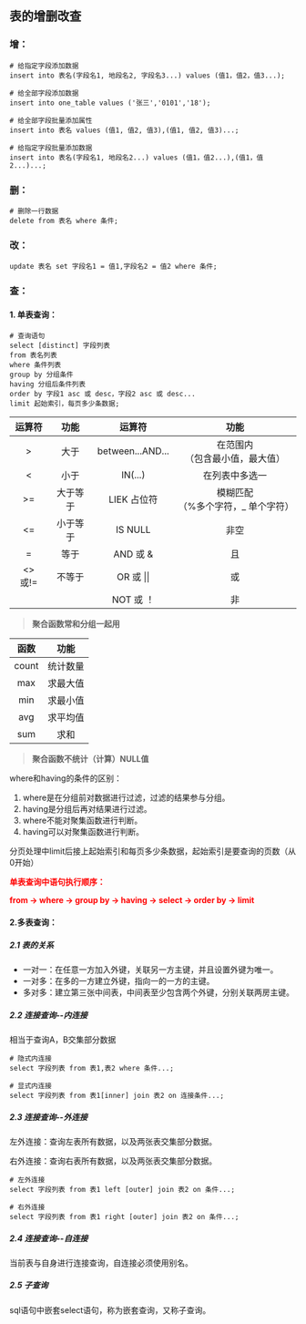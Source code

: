 ## **表的增删改查**

### 增：

```mysql
# 给指定字段添加数据
insert into 表名(字段名1, 地段名2, 字段名3...) values (值1，值2，值3...);

# 给全部字段添加数据
insert into one_table values ('张三','0101','18');

# 给全部字段批量添加属性
insert into 表名 values (值1, 值2, 值3),(值1, 值2, 值3)...;

# 给指定字段批量添加数据
insert into 表名(字段名1, 地段名2...) values (值1，值2...),(值1，值2...)...;
```

### 删：

```mysql
# 删除一行数据
delete from 表名 where 条件;
```

### 改：

```mysql
update 表名 set 字段名1 = 值1,字段名2 = 值2 where 条件;
```

### 查：

#### **1. 单表查询：**

```mysql
# 查询语句
select [distinct] 字段列表
from 表名列表
where 条件列表
group by 分组条件
having 分组后条件列表
order by 字段1 asc 或 desc，字段2 asc 或 desc...
limit 起始索引，每页多少条数据;
```

| 运算符 |   功能   |      运算符      |                  功能                  |
| :----: | :------: | :--------------: | :------------------------------------: |
|   >    |   大于   | between...AND... |  在范围内<br/>（包含最小值，最大值）   |
|   <    |   小于   |     IN(...)      |             在列表中多选一             |
|   >=   | 大于等于 |   LIEK  占位符   | 模糊匹配<br/>（%多个字符，_ 单个字符） |
|   <=   | 小于等于 |     IS NULL      |                  非空                  |
|   =    |   等于   |     AND 或 &     |                   且                   |
| <>或!= |  不等于  |    OR 或 \|\|    |                   或                   |
|        |          |    NOT 或 ！     |                   非                   |

> **聚合函数常和分组一起用**

| 函数  |   功能   |
| :---: | :------: |
| count | 统计数量 |
|  max  | 求最大值 |
|  min  | 求最小值 |
|  avg  | 求平均值 |
|  sum  |   求和   |

> **聚合函数不统计（计算）NULL值**

where和having的条件的区别：

1. where是在分组前对数据进行过滤，过滤的结果参与分组。
2. having是分组后再对结果进行过滤。
3. where不能对聚集函数进行判断。
4. having可以对聚集函数进行判断。

分页处理中limit后接上起始索引和每页多少条数据，起始索引是要查询的页数（从0开始）

<font color="red">**单表查询中语句执行顺序：**</font>

<font color="red">**from -> where -> group by -> having -> select -> order by -> limit**</font>

#### **2.多表查询：**

##### 2.1 表的关系

- 一对一：在任意一方加入外键，关联另一方主键，并且设置外键为唯一。
- 一对多：在多的一方建立外键，指向一的一方的主键。
- 多对多：建立第三张中间表，中间表至少包含两个外键，分别关联两房主键。



##### 2.2 连接查询--内连接

相当于查询A，B交集部分数据

```mysql
# 隐式内连接
select 字段列表 from 表1,表2 where 条件...;

# 显式内连接
select 字段列表 from 表1[inner] join 表2 on 连接条件...;
```



##### 2.3 连接查询--外连接

左外连接：查询左表所有数据，以及两张表交集部分数据。

右外连接：查询右表所有数据，以及两张表交集部分数据。

```mysql
# 左外连接
select 字段列表 from 表1 left [outer] join 表2 on 条件...;

# 右外连接
select 字段列表 from 表1 right [outer] join 表2 on 条件...;
```



##### 2.4 连接查询--自连接

当前表与自身进行连接查询，自连接必须使用别名。



##### 2.5 子查询

sql语句中嵌套select语句，称为嵌套查询，又称子查询。
